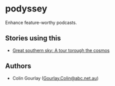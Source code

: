 # podyssey

Enhance feature-worthy podcasts.

## Stories using this

* [Great southern sky: A tour torough the cosmos](http://www.abc.net.au/news/2018-05-21/stargazing-live-tour-great-southern-sky/9775660)

## Authors

* Colin Gourlay ([Gourlay.Colin@abc.net.au](mailto:Gourlay.Colin@abc.net.au))
